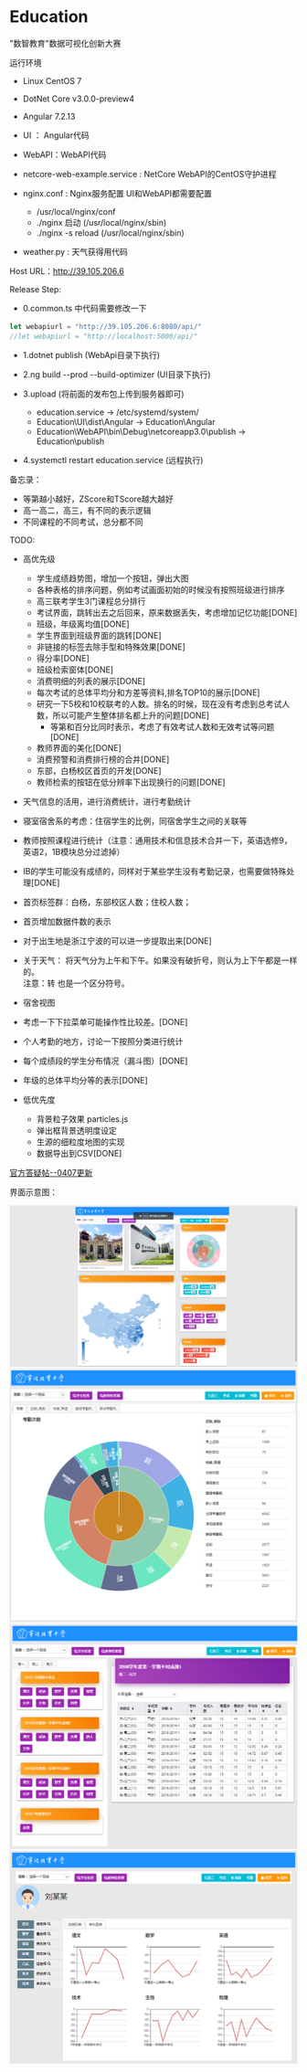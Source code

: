 # Education

"数智教育"数据可视化创新大赛

运行环境

- Linux CentOS 7
- DotNet Core v3.0.0-preview4
- Angular 7.2.13

- UI ： Angular代码
- WebAPI：WebAPI代码
- netcore-web-example.service : NetCore WebAPI的CentOS守护进程
- nginx.conf : Nginx服务配置 UI和WebAPI都需要配置
  - /usr/local/nginx/conf
  - ./nginx 启动 (/usr/local/nginx/sbin)
  - ./nginx -s reload (/usr/local/nginx/sbin)
- weather.py : 天气获得用代码

Host URL：<http://39.105.206.6>

Release Step:

- 0.common.ts 中代码需要修改一下

```typescript
let webapiurl = "http://39.105.206.6:8080/api/"
//let webapiurl = "http://localhost:5000/api/"
```

- 1.dotnet publish (WebApi目录下执行)

- 2.ng build --prod --build-optimizer (UI目录下执行)

- 3.upload (将前面的发布包上传到服务器即可)
  - education.service -> /etc/systemd/system/
  - Education\UI\dist\Angular -> Education\Angular
  - Education\WebAPI\bin\Debug\netcoreapp3.0\publish -> Education\publish

- 4.systemctl restart education.service (远程执行)

备忘录：

- 等第越小越好，ZScore和TScore越大越好
- 高一高二，高三，有不同的表示逻辑
- 不同课程的不同考试，总分都不同

TODO:

- 高优先级
  - 学生成绩趋势图，增加一个按钮，弹出大图
  - 各种表格的排序问题，例如考试画面初始的时候没有按照班级进行排序
  - 高三联考学生3门课程总分排行
  - 考试界面，跳转出去之后回来，原来数据丢失，考虑增加记忆功能[DONE]
  - 班级，年级离均值[DONE]
  - 学生界面到班级界面的跳转[DONE]
  - 非链接的标签去除手型和特殊效果[DONE]
  - 得分率[DONE]
  - 班级检索窗体[DONE]
  - 消费明细的列表的展示[DONE]
  - 每次考试的总体平均分和方差等资料,排名TOP10的展示[DONE]
  - 研究一下5校和10校联考的人数。排名的时候，现在没有考虑到总考试人数，所以可能产生整体排名都上升的问题[DONE]
    - 等第和百分比同时表示，考虑了有效考试人数和无效考试等问题[DONE]
  - 教师界面的美化[DONE]
  - 消费预警和消费排行榜的合并[DONE]
  - 东部，白杨校区首页的开发[DONE]
  - 教师检索的按钮在低分辨率下出现换行的问题[DONE]

- 天气信息的活用，进行消费统计，进行考勤统计
- 寝室宿舍系的考虑：住宿学生的比例，同宿舍学生之间的关联等
- 教师按照课程进行统计（注意：通用技术和信息技术合并一下，英语选修9，英语2，1B模块总分过滤掉）
- IB的学生可能没有成绩的，同样对于某些学生没有考勤记录，也需要做特殊处理[DONE]
- 首页标签群：白杨，东部校区人数；住校人数；
- 首页增加数据件数的表示
- 对于出生地是浙江宁波的可以进一步提取出来[DONE]
- 关于天气：
    将天气分为上午和下午。如果没有破折号，则认为上下午都是一样的。  
    注意：转 也是一个区分符号。
- 宿舍视图
- 考虑一下下拉菜单可能操作性比较差。[DONE]
- 个人考勤的地方，讨论一下按照分类进行统计
- 每个成绩段的学生分布情况（漏斗图）[DONE]
- 年级的总体平均分等的表示[DONE]
  
- 低优先度
  - 背景粒子效果 particles.js
  - 弹出框背景透明度设定
  - 生源的细粒度地图的实现
  - 数据导出到CSV[DONE]

[官方答疑帖--0407更新](https://tianchi.aliyun.com/forum/postDetail?spm=5176.12586969.1002.3.2c9f6553QiG4t2&postId=53529)

界面示意图：

![Aaron Swartz](/界面变迁图/首页20190404.png)
![Aaron Swartz](/界面变迁图/考勤20190404.png)
![Aaron Swartz](/界面变迁图/考试20190404.png)
![Aaron Swartz](/界面变迁图/个人成绩趋势.png)